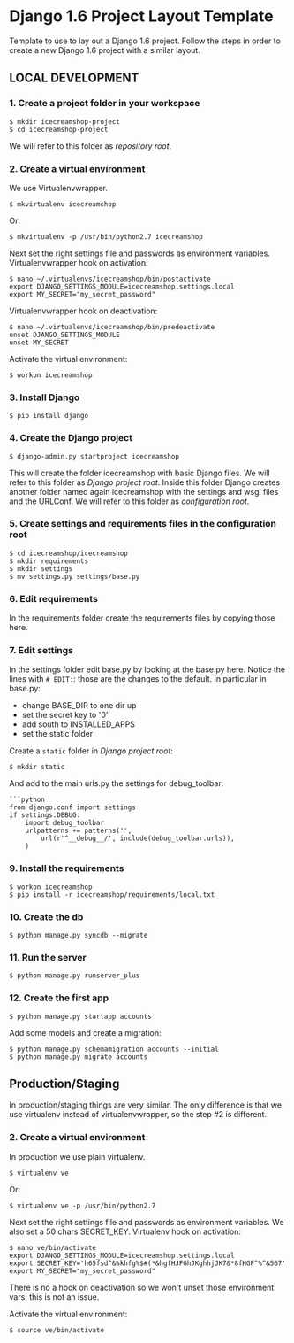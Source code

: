 Django 1.6 Project Layout Template
==================================

Template to use to lay out a Django 1.6 project.
Follow the steps in order to create a new Django 1.6 project with a similar layout.


LOCAL DEVELOPMENT
-----------------

### 1. Create a project folder in your workspace
    $ mkdir icecreamshop-project
    $ cd icecreamshop-project
We will refer to this folder as *repository root*.


### 2. Create a virtual environment
We use Virtualenvwrapper.

    $ mkvirtualenv icecreamshop
Or:

    $ mkvirtualenv -p /usr/bin/python2.7 icecreamshop

Next set the right settings file and passwords as environment variables.
Virtualenvwrapper hook on activation:

    $ nano ~/.virtualenvs/icecreamshop/bin/postactivate
    export DJANGO_SETTINGS_MODULE=icecreamshop.settings.local
    export MY_SECRET="my_secret_password"

Virtualenvwrapper hook on deactivation:

    $ nano ~/.virtualenvs/icecreamshop/bin/predeactivate
    unset DJANGO_SETTINGS_MODULE
    unset MY_SECRET

Activate the virtual environment:

    $ workon icecreamshop


### 3. Install Django
    $ pip install django


### 4. Create the Django project
    $ django-admin.py startproject icecreamshop
This will create the folder icecreamshop with basic Django files.
We will refer to this folder as *Django project root*.
Inside this folder Django creates another folder named again icecreamshop with the settings and wsgi files and the URLConf.
We will refer to this folder as *configuration root*.


### 5. Create settings and requirements files in the configuration root
    $ cd icecreamshop/icecreamshop
    $ mkdir requirements
    $ mkdir settings
    $ mv settings.py settings/base.py


### 6. Edit requirements
In the requirements folder create the requirements files by copying those here.


### 7. Edit settings
In the settings folder edit base.py by looking at the base.py here.
Notice the lines with `# EDIT:`: those are the changes to the default.
In particular in base.py:
- change BASE_DIR to one dir up
- set the secret key to '0'
- add south to INSTALLED_APPS
- set the static folder

Create a `static` folder in *Django project root*:

    $ mkdir static

And add to the main urls.py the settings for debug_toolbar:

    ```python
    from django.conf import settings
    if settings.DEBUG:
        import debug_toolbar
        urlpatterns += patterns('',
            url(r'^__debug__/', include(debug_toolbar.urls)),
        )


### 9. Install the requirements
    $ workon icecreamshop
    $ pip install -r icecreamshop/requirements/local.txt


### 10. Create the db
    $ python manage.py syncdb --migrate


### 11. Run the server
    $ python manage.py runserver_plus


### 12. Create the first app
    $ python manage.py startapp accounts

Add some models and create a migration:

    $ python manage.py schemamigration accounts --initial
    $ python manage.py migrate accounts



Production/Staging
-------------------
In production/staging things are very similar.
The only difference is that we use virtualenv instead of virtualenvwrapper, so the step #2 is different.

### 2. Create a virtual environment
In production we use plain virtualenv.

    $ virtualenv ve
Or:

    $ virtualenv ve -p /usr/bin/python2.7

Next set the right settings file and passwords as environment variables.
We also set a 50 chars SECRET_KEY.
Virtualenv hook on activation:

    $ nano ve/bin/activate
    export DJANGO_SETTINGS_MODULE=icecreamshop.settings.local
    export SECRET_KEY='h65fsd^&%khfg%$#(*&hgfHJFGhJKghhjJK7&*8fHGF^%^&567'
    export MY_SECRET="my_secret_password"

There is no a hook on deactivation so we won't unset those environment vars; this is not an issue.

Activate the virtual environment:

    $ source ve/bin/activate
